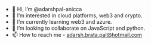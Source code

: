 - 👋 Hi, I’m @adarshpal-anicca
- 👀 I’m interested in cloud platforms, web3 and crypto.
- 🌱 I’m currently learning web3 and azure.
- 💞️ I’m looking to collaborate on JavaScript and python.
- 📫 How to reach me - adarsh.brata.pal@hotmail.com

<!---
adarshpal-anicca/adarshpal-anicca is a ✨ special ✨ repository because its `README.md` (this file) appears on your GitHub profile.
You can click the Preview link to take a look at your changes.
--->
